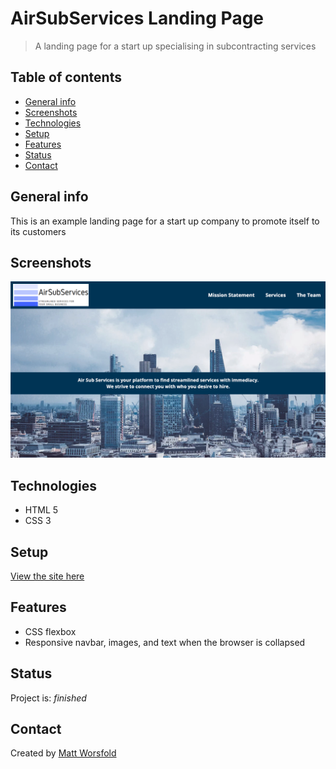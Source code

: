 # AirSubServices Landing Page
> A landing page for a start up specialising in subcontracting services

## Table of contents
* [General info](#general-info)
* [Screenshots](#screenshots)
* [Technologies](#technologies)
* [Setup](#setup)
* [Features](#features)
* [Status](#status)
* [Contact](#contact)

## General info
This is an example landing page for a start up company to promote itself to its customers

## Screenshots
![Example screenshot](images/AirSubServices-landing-page.png)

## Technologies
* HTML 5
* CSS 3

## Setup 
[View the site here](https://mworsfold15.github.io/AirSubServices/)

## Features
* CSS flexbox
* Responsive navbar, images, and text when the browser is collapsed

## Status
Project is: _finished_

## Contact
Created by [Matt Worsfold](https://www.linkedin.com/in/matt-worsfold-042698151/)
